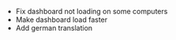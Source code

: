 - Fix dashboard not loading on some computers
- Make dashboard load faster
- Add german translation
